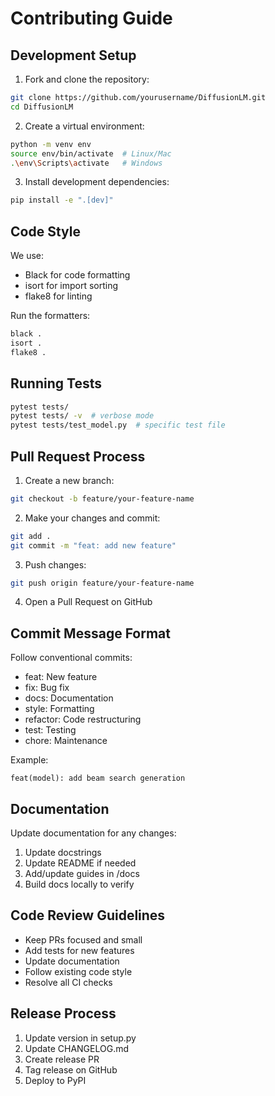 # Contributing Guide

## Development Setup

1. Fork and clone the repository:
```bash
git clone https://github.com/yourusername/DiffusionLM.git
cd DiffusionLM
```

2. Create a virtual environment:
```bash
python -m venv env
source env/bin/activate  # Linux/Mac
.\env\Scripts\activate   # Windows
```

3. Install development dependencies:
```bash
pip install -e ".[dev]"
```

## Code Style

We use:
- Black for code formatting
- isort for import sorting
- flake8 for linting

Run the formatters:
```bash
black .
isort .
flake8 .
```

## Running Tests

```bash
pytest tests/
pytest tests/ -v  # verbose mode
pytest tests/test_model.py  # specific test file
```

## Pull Request Process

1. Create a new branch:
```bash
git checkout -b feature/your-feature-name
```

2. Make your changes and commit:
```bash
git add .
git commit -m "feat: add new feature"
```

3. Push changes:
```bash
git push origin feature/your-feature-name
```

4. Open a Pull Request on GitHub

## Commit Message Format

Follow conventional commits:
- feat: New feature
- fix: Bug fix
- docs: Documentation
- style: Formatting
- refactor: Code restructuring
- test: Testing
- chore: Maintenance

Example:
```
feat(model): add beam search generation
```

## Documentation

Update documentation for any changes:
1. Update docstrings
2. Update README if needed
3. Add/update guides in /docs
4. Build docs locally to verify

## Code Review Guidelines

- Keep PRs focused and small
- Add tests for new features
- Update documentation
- Follow existing code style
- Resolve all CI checks

## Release Process

1. Update version in setup.py
2. Update CHANGELOG.md
3. Create release PR
4. Tag release on GitHub
5. Deploy to PyPI